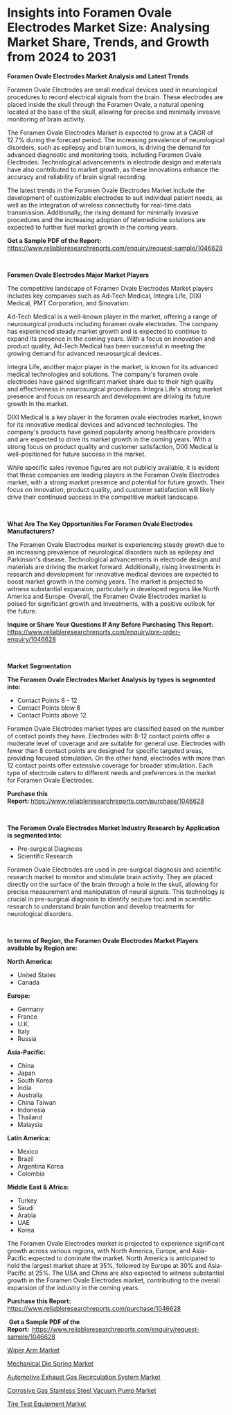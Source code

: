 <p><h1>Insights into Foramen Ovale Electrodes Market Size: Analysing Market Share, Trends, and Growth from 2024 to 2031</h1></p><p><strong>Foramen Ovale Electrodes Market Analysis and Latest Trends</strong></p>
<p><p>Foramen Ovale Electrodes are small medical devices used in neurological procedures to record electrical signals from the brain. These electrodes are placed inside the skull through the Foramen Ovale, a natural opening located at the base of the skull, allowing for precise and minimally invasive monitoring of brain activity.</p><p>The Foramen Ovale Electrodes Market is expected to grow at a CAGR of 12.7% during the forecast period. The increasing prevalence of neurological disorders, such as epilepsy and brain tumors, is driving the demand for advanced diagnostic and monitoring tools, including Foramen Ovale Electrodes. Technological advancements in electrode design and materials have also contributed to market growth, as these innovations enhance the accuracy and reliability of brain signal recording.</p><p>The latest trends in the Foramen Ovale Electrodes Market include the development of customizable electrodes to suit individual patient needs, as well as the integration of wireless connectivity for real-time data transmission. Additionally, the rising demand for minimally invasive procedures and the increasing adoption of telemedicine solutions are expected to further fuel market growth in the coming years.</p></p>
<p><strong>Get a Sample PDF of the Report:&nbsp;</strong> <a href="https://www.reliableresearchreports.com/enquiry/request-sample/1046628">https://www.reliableresearchreports.com/enquiry/request-sample/1046628</a></p>
<p>&nbsp;</p>
<p><strong>Foramen Ovale Electrodes Major Market Players</strong></p>
<p><p>The competitive landscape of Foramen Ovale Electrodes Market players includes key companies such as Ad-Tech Medical, Integra Life, DIXI Medical, PMT Corporation, and Sinovation. </p><p>Ad-Tech Medical is a well-known player in the market, offering a range of neurosurgical products including foramen ovale electrodes. The company has experienced steady market growth and is expected to continue to expand its presence in the coming years. With a focus on innovation and product quality, Ad-Tech Medical has been successful in meeting the growing demand for advanced neurosurgical devices.</p><p>Integra Life, another major player in the market, is known for its advanced medical technologies and solutions. The company's foramen ovale electrodes have gained significant market share due to their high quality and effectiveness in neurosurgical procedures. Integra Life's strong market presence and focus on research and development are driving its future growth in the market.</p><p>DIXI Medical is a key player in the foramen ovale electrodes market, known for its innovative medical devices and advanced technologies. The company's products have gained popularity among healthcare providers and are expected to drive its market growth in the coming years. With a strong focus on product quality and customer satisfaction, DIXI Medical is well-positioned for future success in the market.</p><p>While specific sales revenue figures are not publicly available, it is evident that these companies are leading players in the Foramen Ovale Electrodes market, with a strong market presence and potential for future growth. Their focus on innovation, product quality, and customer satisfaction will likely drive their continued success in the competitive market landscape.</p></p>
<p>&nbsp;</p>
<p><strong>What Are The Key Opportunities For Foramen Ovale Electrodes Manufacturers?</strong></p>
<p><p>The Foramen Ovale Electrodes market is experiencing steady growth due to an increasing prevalence of neurological disorders such as epilepsy and Parkinson's disease. Technological advancements in electrode design and materials are driving the market forward. Additionally, rising investments in research and development for innovative medical devices are expected to boost market growth in the coming years. The market is projected to witness substantial expansion, particularly in developed regions like North America and Europe. Overall, the Foramen Ovale Electrodes market is poised for significant growth and investments, with a positive outlook for the future.</p></p>
<p><strong>Inquire or Share Your Questions If Any Before Purchasing This Report:</strong> <a href="https://www.reliableresearchreports.com/enquiry/pre-order-enquiry/1046628">https://www.reliableresearchreports.com/enquiry/pre-order-enquiry/1046628</a></p>
<p>&nbsp;</p>
<p><strong>Market Segmentation</strong></p>
<p><strong>The Foramen Ovale Electrodes Market Analysis by types is segmented into:</strong></p>
<p><ul><li>Contact Points 8 - 12</li><li>Contact Points blow 8</li><li>Contact Points above 12</li></ul></p>
<p><p>Foramen Ovale Electrodes market types are classified based on the number of contact points they have. Electrodes with 8-12 contact points offer a moderate level of coverage and are suitable for general use. Electrodes with fewer than 8 contact points are designed for specific targeted areas, providing focused stimulation. On the other hand, electrodes with more than 12 contact points offer extensive coverage for broader stimulation. Each type of electrode caters to different needs and preferences in the market for Foramen Ovale Electrodes.</p></p>
<p><strong>Purchase this Report:&nbsp;</strong><a href="https://www.reliableresearchreports.com/purchase/1046628">https://www.reliableresearchreports.com/purchase/1046628</a></p>
<p>&nbsp;</p>
<p><strong>The Foramen Ovale Electrodes Market Industry Research by Application is segmented into:</strong></p>
<p><ul><li>Pre-surgical Diagnosis</li><li>Scientific Research</li></ul></p>
<p><p>Foramen Ovale Electrodes are used in pre-surgical diagnosis and scientific research market to monitor and stimulate brain activity. They are placed directly on the surface of the brain through a hole in the skull, allowing for precise measurement and manipulation of neural signals. This technology is crucial in pre-surgical diagnosis to identify seizure foci and in scientific research to understand brain function and develop treatments for neurological disorders.</p></p>
<p>&nbsp;</p>
<p><strong>In terms of Region, the Foramen Ovale Electrodes Market Players available by Region are:</strong></p>
<p>
    <p> <strong> North America: </strong>
        <ul>
            <li>United States</li>
            <li>Canada</li>
        </ul>
        </p> 
    <p> <strong> Europe: </strong>
        <ul>
            <li>Germany</li>
            <li>France</li>
            <li>U.K.</li>
            <li>Italy</li>
            <li>Russia</li>
        </ul>
        </p> 
    <p> <strong> Asia-Pacific: </strong>
        <ul>
            <li>China</li>
            <li>Japan</li>
            <li>South Korea</li>
            <li>India</li>
            <li>Australia</li>
            <li>China Taiwan</li>
            <li>Indonesia</li>
            <li>Thailand</li>
            <li>Malaysia</li>
        </ul>
        </p> 
    <p> <strong> Latin America: </strong>
        <ul>
            <li>Mexico</li>
            <li>Brazil</li>
            <li>Argentina Korea</li>
            <li>Colombia</li>
        </ul>
        </p> 
    <p> <strong> Middle East & Africa: </strong>
        <ul>
            <li>Turkey</li>
            <li>Saudi</li>
            <li>Arabia</li>
            <li>UAE</li>
            <li>Korea</li>
        </ul>
    </p>
    </p>
<p><p>The Foramen Ovale Electrodes market is projected to experience significant growth across various regions, with North America, Europe, and Asia-Pacific expected to dominate the market. North America is anticipated to hold the largest market share at 35%, followed by Europe at 30% and Asia-Pacific at 25%. The USA and China are also expected to witness substantial growth in the Foramen Ovale Electrodes market, contributing to the overall expansion of the industry in the coming years.</p></p>
<p><strong>Purchase this Report: </strong><a href="https://www.reliableresearchreports.com/purchase/1046628">https://www.reliableresearchreports.com/purchase/1046628</a></p>
<p>&nbsp;<strong>Get a Sample PDF of the Report:&nbsp;&nbsp;</strong><a href="https://www.reliableresearchreports.com/enquiry/request-sample/1046628">https://www.reliableresearchreports.com/enquiry/request-sample/1046628</a></p>
<p><strong></strong></p>
<p><p><a href="https://github.com/mabutironaldo/Market-Research-Report-List-3/blob/main/wiper-arm-market.md">Wiper Arm Market</a></p><p><a href="https://medium.com/@catherinemartinez15/mechanical-die-spring-market-share-evolution-and-market-growth-trends-2024-2031-2bfc73d866bc">Mechanical Die Spring Market</a></p><p><a href="https://github.com/biheemgalvinlouises6hokrh3h/Market-Research-Report-List-1/blob/main/automotive-exhaust-gas-recirculation-system-market.md">Automotive Exhaust Gas Recirculation System Market</a></p><p><a href="https://medium.com/@loririce03/corrosive-gas-stainless-steel-vacuum-pump-market-analysis-its-cagr-market-segmentation-and-global-316334443f21">Corrosive Gas Stainless Steel Vacuum Pump Market</a></p><p><a href="https://medium.com/@loririce03/tire-test-equipment-market-the-key-to-successful-business-strategy-forecast-till-2031-8981b51f1baa">Tire Test Equipment Market</a></p></p>
